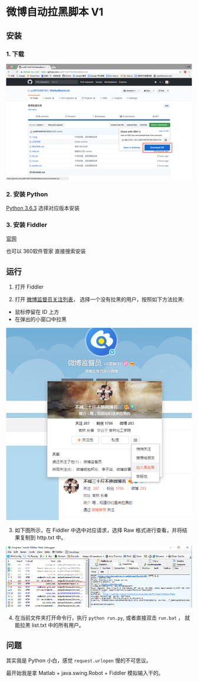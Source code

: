 # 微博自动拉黑脚本 V1

## 安装
### 1. 下载
![download](../imgs/download.png)

### 2. 安装 Python
[Python 3.6.3](https://www.python.org/downloads/release/python-363/)
选择对应版本安装

### 3. 安装 Fiddler
[官网](http://www.telerik.com/fiddler)

也可以 360软件管家 直接搜索安装

## 运行
1. 打开 Fiddler

2. 打开 [微博监督员关注列表](http://weibo.com/p/1006066264005608/follow?page=1)， 选择一个没有拉黑的用户，按照如下方法拉黑:
+ 鼠标停留在 ID 上方
+ 在弹出的小窗口中拉黑

![blcak](../imgs/black.png)

3. 如下图所示，在 Fiddler 中选中对应请求，选择 Raw 格式进行查看，并将结果复制到 http.txt 中。

![fiddler](../imgs/fiddler.png)

4. 在当前文件夹打开命令行，执行 `python run.py`, 或者直接双击 `run.bat` ， 就能拉黑 list.txt 中的所有用户。



## 问题
其实我是 Python 小白，感觉 `request.urlopen` 慢的不可思议。

最开始我是拿 Matlab + java.swing.Robot + Fiddler 模拟输入干的。
